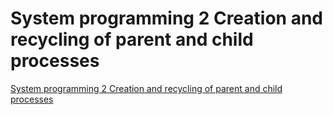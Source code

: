 # System programming  2  Creation and recycling of parent and child processes
[System programming  2  Creation and recycling of parent and child processes](https://aiwithcloud.com/2022/09/15/system_programming__2__creation_and_recycling_of_parent_and_child_processes/)